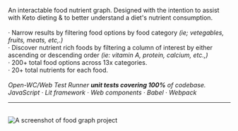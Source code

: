 An interactable food nutrient graph. Designed with the intention to assist with Keto dieting & to better understand a diet's nutrient consumption.<br/><br/>
· Narrow results by filtering food options by food category *(ie; vetegables, fruits, meats, etc,.)*<br/>
· Discover nutrient rich foods by filtering a column of interest by either ascending or descending order *(ie: vitamin A, protein, calcium, etc.,)* <br/>
· 200+ total food options across 13x categories.<br/>
· 20+ total nutrients for each food.<br/>
<br/>
*Open-WC/Web Test Runner **unit tests covering 100%** of codebase.*<br/>
*JavaScript · Lit framework · Web components · Babel · Webpack*<br/>
<hr/>
<br/>

<img src="../../blob/main/project-ss.png" alt="A screenshot of food graph project" />
